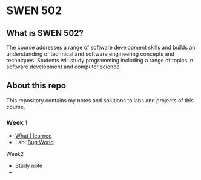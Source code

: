 # SWEN 502

## What is SWEN 502?

The course addresses a range of software development skills and builds an understanding of technical and software engineering concepts and techniques. Students will study programming including a range of topics in software development and computer science.

## About this repo

This repository contains my notes and solutions to labs and projects of this course.

### Week 1

- [What I learned](https://github.com/erinchocolate/swen502/blob/master/Week%201/Study%20Note.md)
- Lab: [Bug World](https://github.com/erinchocolate/swen502/tree/master/Week%201/Bug%20World)

Week2

- Study note
- 
